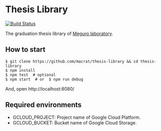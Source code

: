 Thesis Library
==============

[![Build Status](https://travis-ci.org/macrat/thesis-library.svg?branch=master)](https://travis-ci.org/macrat/thesis-library)

The graduation thesis library of [Meguro laboratory](http://megurozemi.com/).


## How to start

``` shell
$ git clone https://github.com/macrat/thesis-library && cd thesis-library
$ npm install
$ npm test  # optional
$ npm start  # or  $ npm run debug
```

And, open http://localhost:8080/


## Required environments

- GCLOUD\_PROJECT: Project name of Google Cloud Platform.
- GCLOUD\_BUCKET: Bucket name of Google Cloud Storage.

